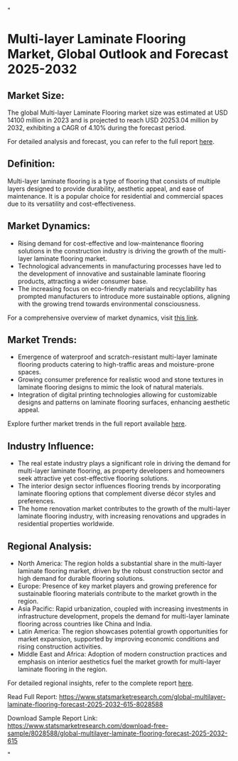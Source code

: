 <p>&quot;</p>
<meta charset=""UTF-8""><meta http-equiv=""X-UA-Compatible"" content=""IE=edge""><meta name=""viewport"" content=""width=device-width, initial-scale=1.0"">
<title></title>
<h1>Multi-layer Laminate Flooring Market, Global Outlook and Forecast 2025-2032</h1>

<h2>Market Size:</h2>

<p>The global Multi-layer Laminate Flooring market size was estimated at USD 14100 million in 2023 and is projected to reach USD 20253.04 million by 2032, exhibiting a CAGR of 4.10% during the forecast period.</p>

<p>For detailed analysis and forecast, you can refer to the full report <a href="https://www.statsmarketresearch.com/global-multilayer-laminate-flooring-forecast-2025-2032-615-8028588">here</a>.</p>

<h2>Definition:</h2>

<p>Multi-layer laminate flooring is a type of flooring that consists of multiple layers designed to provide durability, aesthetic appeal, and ease of maintenance. It is a popular choice for residential and commercial spaces due to its versatility and cost-effectiveness.</p>

<h2>Market Dynamics:</h2>

<ul>
	<li>Rising demand for cost-effective and low-maintenance flooring solutions in the construction industry is driving the growth of the multi-layer laminate flooring market.</li>
	<li>Technological advancements in manufacturing processes have led to the development of innovative and sustainable laminate flooring products, attracting a wider consumer base.</li>
	<li>The increasing focus on eco-friendly materials and recyclability has prompted manufacturers to introduce more sustainable options, aligning with the growing trend towards environmental consciousness.</li>
</ul>

<p>For a comprehensive overview of market dynamics, visit <a href="https://www.statsmarketresearch.com/global-multilayer-laminate-flooring-forecast-2025-2032-615-8028588">this link</a>.</p>

<h2>Market Trends:</h2>

<ul>
	<li>Emergence of waterproof and scratch-resistant multi-layer laminate flooring products catering to high-traffic areas and moisture-prone spaces.</li>
	<li>Growing consumer preference for realistic wood and stone textures in laminate flooring designs to mimic the look of natural materials.</li>
	<li>Integration of digital printing technologies allowing for customizable designs and patterns on laminate flooring surfaces, enhancing aesthetic appeal.</li>
</ul>

<p>Explore further market trends in the full report available <a href="https://www.statsmarketresearch.com/global-multilayer-laminate-flooring-forecast-2025-2032-615-8028588">here</a>.</p>

<h2>Industry Influence:</h2>

<ul>
	<li>The real estate industry plays a significant role in driving the demand for multi-layer laminate flooring, as property developers and homeowners seek attractive yet cost-effective flooring solutions.</li>
	<li>The interior design sector influences flooring trends by incorporating laminate flooring options that complement diverse d&eacute;cor styles and preferences.</li>
	<li>The home renovation market contributes to the growth of the multi-layer laminate flooring industry, with increasing renovations and upgrades in residential properties worldwide.</li>
</ul>

<h2>Regional Analysis:</h2>

<ul>
	<li>North America: The region holds a substantial share in the multi-layer laminate flooring market, driven by the robust construction sector and high demand for durable flooring solutions.</li>
	<li>Europe: Presence of key market players and growing preference for sustainable flooring materials contribute to the market growth in the region.</li>
	<li>Asia Pacific: Rapid urbanization, coupled with increasing investments in infrastructure development, propels the demand for multi-layer laminate flooring across countries like China and India.</li>
	<li>Latin America: The region showcases potential growth opportunities for market expansion, supported by improving economic conditions and rising construction activities.</li>
	<li>Middle East and Africa: Adoption of modern construction practices and emphasis on interior aesthetics fuel the market growth for multi-layer laminate flooring in the region.</li>
</ul>

<p>For detailed regional insights, refer to the complete report <a href="https://www.statsmarketresearch.com/global-multilayer-laminate-flooring-forecast-2025-2032-615-8028588">here</a>.</p>

<p>Read Full Report: <a href="https://www.statsmarketresearch.com/global-multilayer-laminate-flooring-forecast-2025-2032-615-8028588">https://www.statsmarketresearch.com/global-multilayer-laminate-flooring-forecast-2025-2032-615-8028588</a></p>

<p>Download Sample Report Link: <a href="https://www.statsmarketresearch.com/download-free-sample/8028588/global-multilayer-laminate-flooring-forecast-2025-2032-615">https://www.statsmarketresearch.com/download-free-sample/8028588/global-multilayer-laminate-flooring-forecast-2025-2032-615</a></p>

<p>&quot;</p>
